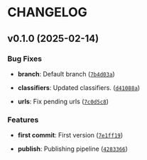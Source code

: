 # CHANGELOG

<!-- version list -->

## v0.1.0 (2025-02-14)

### Bug Fixes

- **branch**: Default branch
  ([`7b4d03a`](https://github.com/IraitzM/data-complexity-profiler/commit/7b4d03a237e4a9aa436e637dc783008d59b3f35d))

- **classifiers**: Updated classifiers.
  ([`d41088a`](https://github.com/IraitzM/data-complexity-profiler/commit/d41088a4e71d044b39065a1233df7131d2d2051c))

- **urls**: Fix pending urls
  ([`7c0d5c8`](https://github.com/IraitzM/data-complexity-profiler/commit/7c0d5c8d3bb4650d8e1f39bd32628532d19011a2))

### Features

- **first commit**: First version
  ([`7e1ff19`](https://github.com/IraitzM/data-complexity-profiler/commit/7e1ff19add7614d75f5eb22745b5ab5251e532fb))

- **publish**: Publishing pipeline
  ([`4283366`](https://github.com/IraitzM/data-complexity-profiler/commit/4283366426ff1af78fdc84afccf75496bc7cd29b))
